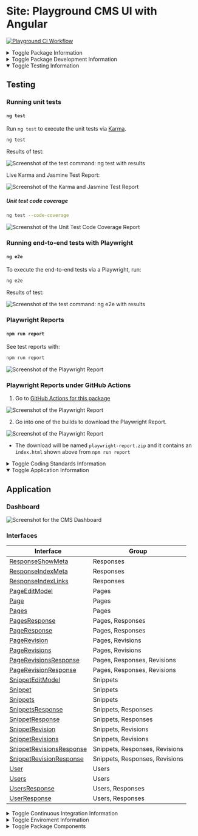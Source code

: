 # Site: Playground CMS UI with Angular

[![Playground CI Workflow](https://github.com/gammamatrix/site-playground-cms-angular/actions/workflows/ci.yml/badge.svg?branch=develop)](.github/workflows/ci.yml)


<section>

<details>
<summary>Toggle Package Information</summary>

## Package Information

## cloc

```sh
➜  site-playground-cms-angular-scss git:(feature/GH-10) ✗ cloc --exclude-dir=.angular,dist,node_modules,output,vendor,coverage,playwright-report .
     104 text files.
      88 unique files.
      27 files ignored.

github.com/AlDanial/cloc v 1.98  T=0.14 s (629.6 files/s, 193172.3 lines/s)
-------------------------------------------------------------------------------
Language                     files          blank        comment           code
-------------------------------------------------------------------------------
JSON                            12              0              0          16975
TypeScript                      50            489            295           5488
HTML                            13             73              0           2429
Markdown                         3            247              0            447
YAML                             1              3              0            269
SCSS                             8             44              2            225
INI                              1              3              0             13
-------------------------------------------------------------------------------
SUM:                            88            859            297          25846
-------------------------------------------------------------------------------
```

### Library Versions

This project was generated with [Angular CLI](https://github.com/angular/angular-cli) version 16.2.0 and Node v20.

```sh
nvm list
```

```
       v16.20.2
       v20.11.1
->     v20.15.1
```

This package was created, with the following command, to lock in v16 of Angular:

```sh
npx -p @angular/cli@16.2.0 ng new site-playground-cms-angular
```

</details>

</section>


<section>

<details>
<summary>Toggle Package Development Information</summary>

## Development

### `ng serve`

Run `ng serve` for a dev server. Navigate to `http://localhost:4200/`. The application will automatically reload if you change any of the source files.

```sh
ng serve
```

### `ng build`

Run `ng build` to build the project. The build artifacts will be stored in the `dist/` directory.

```sh
ng build
```

### `npm run watch`

Also supported:

```sh
npm run watch
```


</details>

</section>


<section>

<details open>
<summary>Toggle Testing Information</summary>

## Testing

### Running unit tests

#### `ng test`

Run `ng test` to execute the unit tests via [Karma](https://karma-runner.github.io).

```sh
ng test
```

Results of test:

<img src="resources/docs/site-playground-cms-angular-ng-test.png" alt="Screenshot of the test command: ng test with results">

Live Karma and Jasmine Test Report:

<img src="resources/docs/site-playground-cms-angular-ng-test-karma.png" alt="Screenshot of the Karma and Jasmine Test Report">

##### Unit test code coverage

```sh
ng test --code-coverage
```

<img src="resources/docs/site-playground-cms-angular-code-coverage.png" alt="Screenshot of the Unit Test Code Coverage Report">

### Running end-to-end tests with Playwright

#### `ng e2e`

To execute the end-to-end tests via a Playwright, run:

```sh
ng e2e
```

Results of test:

<img src="resources/docs/site-playground-cms-angular-ng-e2e.png" alt="Screenshot of the test command: ng e2e with results">

### Playwright Reports

#### `npm run report`

See test reports with:

```sh
npm run report
```

<img src="resources/docs/site-playground-cms-angular-ng-e2e-report.png" alt="Screenshot of the Playwright Report">

### Playwright Reports under GitHub Actions

1. Go to [GitHub Actions for this package](https://github.com/gammamatrix/site-playground-cms-angular/actions)

<img src="resources/docs/site-playground-cms-angular-ci-actions.png" alt="Screenshot of the Playwright Report">

2. Go into one of the builds to download the Playwright Report.

<img src="resources/docs/site-playground-cms-angular-ci-playwright-report.png" alt="Screenshot of the Playwright Report">

- The download will be named `playwright-report.zip` and it contains an `index.html` shown above from `npm run report`

</details>

</section>

<section>

<details>
<summary>Toggle Coding Standards Information</summary>

## Coding Standards

Development is done using [VS Code](https://code.visualstudio.com/).

In order to set up [Prettier](https://prettier.io/) and [Linting with angular-eslint](https://github.com/angular-eslint/angular-eslint), these commands were ran before adding components.

Aliases have also been added to scripts section under [package.json](package.json)

```sh
npm install prettier --save-dev
```

```sh
npx prettier --write .
```

```sh
ng add @angular-eslint/schematics
```

```sh
npm install prettier-eslint eslint-config-prettier eslint-plugin-prettier --save-dev
```


## Linting and Formatting

See coding issues:

```sh
ng lint
```

Fix recommended coding issues

```sh
npm run lint:fix
```

Formatting code with prettier

```sh
npm run prettier
```

</details>

</section>

<section>

<details open>
<summary>Toggle Application Information</summary>

## Application

### Dashboard

<img src="resources/docs/site-playground-cms-angular-dashboard-view.png" alt="Screenshot for the CMS Dashboard">


### Interfaces

| Interface | Group |
|---------|---------|
| [ResponseShowMeta](src/app/app.types.ts#L1) | Responses |
| [ResponseIndexMeta](src/app/app.types.ts#L9) | Responses |
| [ResponseIndexLinks](src/app/app.types.ts#L16) | Responses |
| [PageEditModel](src/app/app.types.ts#L23) | Pages |
| [Page](src/app/app.types.ts#L99) | Pages |
| [Pages](src/app/app.types.ts#L199) | Pages |
| [PagesResponse](src/app/app.types.ts#L201) | Pages, Responses |
| [PageResponse](src/app/app.types.ts#L207) | Pages, Responses |
| [PageRevision](src/app/app.types.ts#L213) | Pages, Revisions |
| [PageRevisions](src/app/app.types.ts#L315) | Pages, Revisions |
| [PageRevisionsResponse](src/app/app.types.ts#L317) | Pages, Responses, Revisions |
| [PageRevisionResponse](src/app/app.types.ts#L323) | Pages, Responses, Revisions |
| [SnippetEditModel](src/app/app.types.ts#L328) | Snippets |
| [Snippet](src/app/app.types.ts#L422) | Snippets |
| [Snippets](src/app/app.types.ts#L517) | Snippets |
| [SnippetsResponse](src/app/app.types.ts#L519) | Snippets, Responses |
| [SnippetResponse](src/app/app.types.ts#L525) | Snippets, Responses |
| [SnippetRevision](src/app/app.types.ts#L530) | Snippets, Revisions |
| [SnippetRevisions](src/app/app.types.ts#L626) | Snippets, Revisions |
| [SnippetRevisionsResponse](src/app/app.types.ts#L628) | Snippets, Responses, Revisions |
| [SnippetRevisionResponse](src/app/app.types.ts#L634) | Snippets, Responses, Revisions |
| [User](src/app/app.types.ts#L639) | Users |
| [Users](src/app/app.types.ts#L649) | Users |
| [UsersResponse](src/app/app.types.ts#L651) | Users, Responses |
| [UserResponse](src/app/app.types.ts#L657) | Users, Responses |


</details>

</section>

<section>

<details>
<summary>Toggle Continuous Integration Information</summary>

## Continuous Integration

### Slack Integration

The [GitHub CI Workflow: ci.yml](.github/workflows/ci.yml) sends the status and results of the build to Slack:

<img src="resources/docs/site-playground-cms-angular-ci-slack-integration.png" alt="Screenshot of the Slack report for the GitHub CI Workflow">

</details>

</section>

<section>

<details>
<summary>Toggle Enviroment Information</summary>

## Enviroments

### Production

```sh
ng build
```

**NOTE:** Production requires an environment variable `API_CMS_URL` to be defined to access the CMS API.

### Demo

```sh
ng build --configuration=demo
```

### Development

```sh
ng build --configuration=development
```

See: [src/environments/environment.development.ts](src/environments/environment.development.ts)

```ts
export const environment = {
  production: false,
  apiUrl: 'http://site-playground-integration/mock/api',
};
```

</details>

</section>

<details>
<summary>Toggle Package Components</summary>

## Package Components

This package utilizes [@angular/material](https://material.angular.io/)

**NOTE:** These commands were used to build out

### Generating components

```sh
ng generate environments
```

```sh
ng generate @angular/material:navigation components/navigation
```

```sh
ng generate component components/footer
```

```sh
ng generate @angular/material:dashboard components/dashboard
```

```sh
ng generate @angular/material:table components/snippets
```

```sh
ng generate @angular/material:table components/pages
```

</details>

</section>
